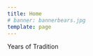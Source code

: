 ```yaml
---
title: Home
# banner: bannerbears.jpg
template: page
---
```


<div id = "hero">

Years of Tradition

</div>

